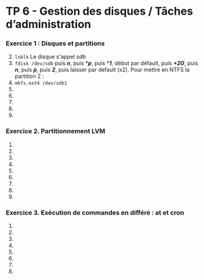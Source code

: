 # TP 6 - Gestion des disques / Tâches d’administration
### Exercice 1 : Disques et partitions
2.  ``lsblk`` Le disque s'appel *sdb*
3.  ``fdisk /dev/sdb`` puis ***n***, puis ****p***, puis ****1***, début par défault, puis ***+2G***, puis ***n***, puis ***p***, puis ***2***, puis laisser par default (x2).
Pour mettre en NTFS la partition 2 :
4.  ``mkfs.ext4 /dev/sdb1``
5.  
6.  
7.  
8.  
9.  

### Exercice 2. Partitionnement LVM
1.  
2.  
3.  
4.  
5.  
6.  
7.  
8.  
9.  

### Exercice 3. Exécution de commandes en différé : at et cron
1.  
2.  
3.  
4.  
5.  
6.  
7.  
8.  
